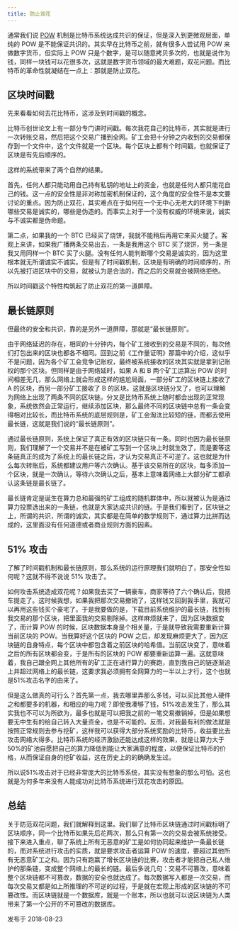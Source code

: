 ```yaml
---
title: 防止双花
---
```


通常我们说 [POW](pow) 机制是比特币系统达成共识的保证，但是深入到更微观层面，单纯的 POW 是不能保证共识的。其实早在比特币之前，就有很多人尝试用 POW 来做数字货币，但实际上 POW 只是个数字，是可以随意拷贝多次的，也就是说作为钱，同样一块钱可以花很多次，这就是数字货币领域的最大难题，双花问题。而比特币的革命性就凝结在一点上：那就是防止双花。

## 区块时间戳

先来看看如何去花比特币，这涉及到时间戳的概念。

比特币创世论文上有一部分专门讲时间戳。每次我花自己的比特币，其实就是进行一次转账交易，然后把这个交易广播到全网。矿工会把十分钟之内收到的交易都保存到一个文件中，这个文件就是一个区块。每个区块上都有个时间戳，也就保证了区块是有先后顺序的。

这样的系统带来了两个自然的结果。

首先，任何人都只能动用自己持有私钥的地址上的资金，也就是任何人都只能花自己的钱。这一点的安全性是非对称加密机制保证的，这个角度的安全性不是本文要讨论的重点。因为防止双花，其实难点在于如何在一个无中心无老大的环境下判断哪些交易是诚实的，哪些是伪造的。而事实上对于一个没有权威的环境来说，诚实与不诚实都是伪命题。

第二点，如果我的一个 BTC 已经买了烧饼，我就不能稍后再用它来买火腿了。客观上来讲，如果我广播两条交易出去，一条是我用这个 BTC 买了烧饼，另一条是我又用同样一个 BTC 买了火腿。没有任何人能判断哪个交易是诚实的，因为这里根本就无所谓诚实不诚实。但是有了时间戳机制，区块是有明确的时间顺序的，所以先被打进区块中的交易，就被认为是合法的，而之后的交易就会被网络拒绝。

所以时间戳这个特性构筑起了防止双花的第一道屏障。

## 最长链原则

但最终的安全和共识，靠的是另外一道屏障，那就是“最长链原则”。

由于网络延迟的存在，相同的十分钟内，每个矿工接收到的交易是不同的，每次他们打包出来的区块也都各不相同。回到之前《工作量证明》那篇中的介绍，这似乎不是问题，因为各个矿工会竞争记账权，最终被系统接收的区块其实就是拿到记账权的那个区块。但同样是由于网络延时，如果 A 和 B 两个矿工运算出 POW 的时间相差无几，那么网络上就会形成这样的尴尬局面，一部分矿工的区块链上接收了 A 的区块，而另一部分矿工接收了 B 的区块。这就是区块链分叉了，也可以理解为网络上出现了两条不同的区块链。分叉是比特币系统上随时都会出现的正常现象，系统依然会正常运行，继续添加区块，那么最终不同的区块链中总有一条会变得相对比较长，而比特币系统的底层规则是，矿工会淘汰比较短的链，而都去使用最长链，这就是我们说的“最长链原则”。

通过最长链原则，系统上保证了真正有效的区块链只有一条。同时也因为最长链原则，我们理解了一个交易并不是在被矿工写到一个区块上时就生效了，而是要等这条链真正的成为了系统上的最长链之后，才认为交易真正不可逆了。这也就是为什么每次转账后，系统都建议用户等六次确认。基于该交易所在的区块，每多添加一个区块，就是一次确认，等待六次确认之后，基本上意味着网络上大部分矿工都承认这条链是最长链了。

最长链肯定是诞生在算力总和最强的矿工组成的随机群体中，所以就被认为是通过算力投票选出来的一条链，也就是大家达成共识的链。于是我们看到了，区块链之上，所谓的共识，所谓的诚实，其实都是在简单的数学规则下，通过算力比拼而达成的，这里面没有任何道德或者商业规则方面的因素。

## 51% 攻击

了解了时间戳机制和最长链原则，那么系统的运行原理我们就明白了，那安全性如何呢？这就不得不说说 51% 攻击了。

如何攻击系统造成双花呢？如果我去买了一辆豪车，商家等待了六个确认后，我把车提走了。这时候我想，如果我把那次交易撤销了，这样钱又回到我手里，我就可以再用这些钱买个豪宅了。于是我要做的是，下载目前系统维护的最长链，找到有我交易的那个区块，把里面我的交易剔除掉。这样麻烦就来了，因为区块数据变了，而计算 POW 的时候，区块数据本身是个相关量，于是就导致我需要重新计算当前区块的 POW。当我算好这个区块的 POW 之后，却发现麻烦更大了，因为区块链的自身特点，每个区块中都包含着之前区块的哈希值。当前区块变了，意味着之后的所有区块都会变，于是所有的区块的 POW 都要重新运算一遍。这就意味着，我自己跟全网上其他所有的矿工正在进行算力的赛跑，直到我自己的链逐渐追上并超过网络上的最长链，这要求我必须拥有全网算力的一半以上才行，这个也就是51%攻击名字的由来了。

但是这么做真的可行么？首先第一点，我去哪里弄那么多钱，可以买比其他人硬件之和都要多的机器，和相应的电力呢？即使我凑够了钱，51%攻击发生了，那么其实我也不可以为所欲为，最多也就是可以把我之前的一笔交易撤销掉，但是如果想要无中生有的给自己转入大量资金，也是不可能的。反而，对我最有利的做法就是按照正常规则去参与挖矿，这样我可以获得大部分系统奖励的比特币，收益要比去攻击网络大得多。比特币系统的经济激励还能达成这样的效果，就是让算力大于50%的矿池自愿把自己的算力降低到能让大家满意的程度，以便保证比特币的价格，从而保证自身的挖矿收益，这在历史上的的确确发生过。

所以说51%攻击对于已经非常庞大的比特币系统，其实没有想象的那么可怕。这也就是为何多年来没有人能成功对比特币系统进行双花攻击的原因。

## 总结

关于防范双花问题，我们就解释到这里。我们聊了比特币区块链通过时间戳标明了区块顺序，同一个比特币如果先后花两次，那么只有第一次的交易会被系统接受。接下来进入重点，聊了系统上所有无恶意的矿工是如何协同起来维护一条最长链的，而对系统进行攻击的实质，就是要求攻击者运算 POW 的速度，要超过其他所有无恶意矿工之和。因为只有跑赢了增长区块链的比赛，攻击者才能把自己私人维护的那条链，变成整个网络上的最长的链。最后多说几句：交易不可篡改，意味着整个区块链都不可篡改，数据的安全也就达成了。每次数据写入都是一次交易，而每次交易又都是如上所推理的不可逆的过程，于是就在宏观上形成的区块链的不可篡改性。而区块链就是一个数据库，就是一个账本，所以也就可以说区块链为人类带来了第一个公开的不可篡改的数据库。

发布于 2018-08-23
